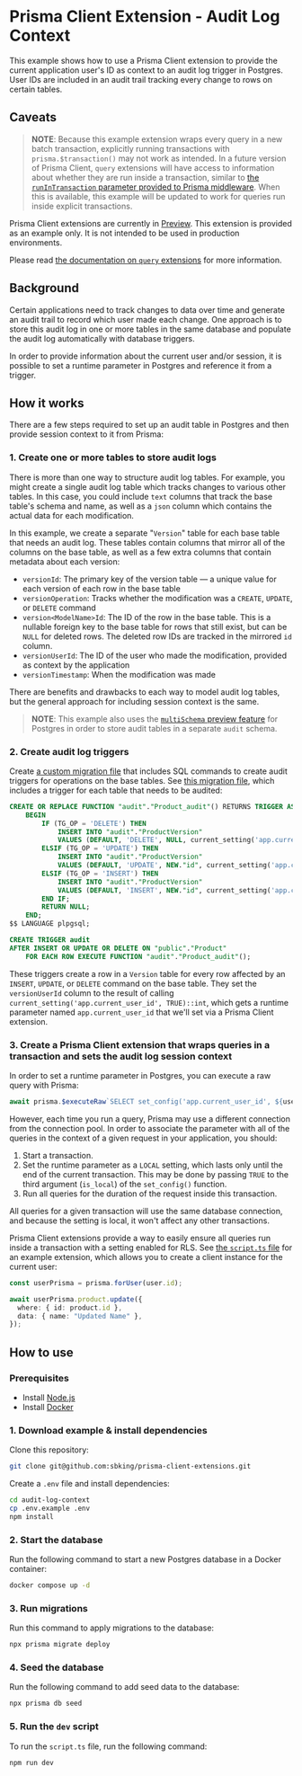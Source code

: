 # Prisma Client Extension - Audit Log Context

This example shows how to use a Prisma Client extension to provide the current application user's ID as context to an audit log trigger in Postgres. User IDs are included in an audit trail tracking every change to rows on certain tables.

## Caveats

> **NOTE**: Because this example extension wraps every query in a new batch transaction, explicitly running transactions with `prisma.$transaction()` may not work as intended. In a future version of Prisma Client, `query` extensions will have access to information about whether they are run inside a transaction, similar to [the `runInTransaction` parameter provided to Prisma middleware](https://www.prisma.io/docs/reference/api-reference/prisma-client-reference#params). When this is available, this example will be updated to work for queries run inside explicit transactions.

Prisma Client extensions are currently in [Preview](https://www.prisma.io/docs/about/prisma/releases#preview). This extension is provided as an example only. It is not intended to be used in production environments.

Please read [the documentation on `query` extensions](https://www.prisma.io/docs/concepts/components/prisma-client/client-extensions/query) for more information.

## Background

Certain applications need to track changes to data over time and generate an audit trail to record which user made each change. One approach is to store this audit log in one or more tables in the same database and populate the audit log automatically with database triggers.

In order to provide information about the current user and/or session, it is possible to set a runtime parameter in Postgres and reference it from a trigger.

## How it works

There are a few steps required to set up an audit table in Postgres and then provide session context to it from Prisma:

### 1. Create one or more tables to store audit logs

There is more than one way to structure audit log tables. For example, you might create a single audit log table which tracks changes to various other tables. In this case, you could include `text` columns that track the base table's schema and name, as well as a `json` column which contains the actual data for each modification.

In this example, we create a separate "`Version`" table for each base table that needs an audit log. These tables contain columns that mirror all of the columns on the base table, as well as a few extra columns that contain metadata about each version:

- `versionId`: The primary key of the version table — a unique value for each version of each row in the base table
- `versionOperation`: Tracks whether the modification was a `CREATE`, `UPDATE`, or `DELETE` command
- `version<ModelName>Id`: The ID of the row in the base table. This is a nullable foreign key to the base table for rows that still exist, but can be `NULL` for deleted rows. The deleted row IDs are tracked in the mirrored `id` column.
- `versionUserId`: The ID of the user who made the modification, provided as context by the application
- `versionTimestamp`: When the modification was made

There are benefits and drawbacks to each way to model audit log tables, but the general approach for including session context is the same.

> **NOTE**: This example also uses the [`multiSchema` preview feature](https://www.prisma.io/docs/guides/database/multi-schema) for Postgres in order to store audit tables in a separate `audit` schema.

### 2. Create audit log triggers

Create [a custom migration file](https://www.prisma.io/docs/guides/database/developing-with-prisma-migrate/customizing-migrations) that includes SQL commands to create audit triggers for operations on the base tables. See [this migration file](prisma/migrations/20221208205006_audit_triggers/migration.sql), which includes a trigger for each table that needs to be audited:

```sql
CREATE OR REPLACE FUNCTION "audit"."Product_audit"() RETURNS TRIGGER AS $$
    BEGIN
        IF (TG_OP = 'DELETE') THEN
            INSERT INTO "audit"."ProductVersion"
            VALUES (DEFAULT, 'DELETE', NULL, current_setting('app.current_user_id', TRUE)::int, now(), OLD.*);
        ELSIF (TG_OP = 'UPDATE') THEN
            INSERT INTO "audit"."ProductVersion"
            VALUES (DEFAULT, 'UPDATE', NEW."id", current_setting('app.current_user_id', TRUE)::int, now(), NEW.*);
        ELSIF (TG_OP = 'INSERT') THEN
            INSERT INTO "audit"."ProductVersion"
            VALUES (DEFAULT, 'INSERT', NEW."id", current_setting('app.current_user_id', TRUE)::int, now(), NEW.*);
        END IF;
        RETURN NULL;
    END;
$$ LANGUAGE plpgsql;

CREATE TRIGGER audit
AFTER INSERT OR UPDATE OR DELETE ON "public"."Product"
    FOR EACH ROW EXECUTE FUNCTION "audit"."Product_audit"();
```

These triggers create a row in a `Version` table for every row affected by an `INSERT`, `UPDATE`, or `DELETE` command on the base table. They set the `versionUserId` column to the result of calling `current_setting('app.current_user_id', TRUE)::int`, which gets a runtime parameter named `app.current_user_id` that we'll set via a Prisma Client extension.

### 3. Create a Prisma Client extension that wraps queries in a transaction and sets the audit log session context

In order to set a runtime parameter in Postgres, you can execute a raw query with Prisma:

```typescript
await prisma.$executeRaw`SELECT set_config('app.current_user_id', ${user}, TRUE)`;
```

However, each time you run a query, Prisma may use a different connection from the connection pool. In order to associate the parameter with all of the queries in the context of a given request in your application, you should:

1. Start a transaction.
2. Set the runtime parameter as a `LOCAL` setting, which lasts only until the end of the current transaction. This may be done by passing `TRUE` to the third argument (`is_local`) of the `set_config()` function.
3. Run all queries for the duration of the request inside this transaction.

All queries for a given transaction will use the same database connection, and because the setting is local, it won't affect any other transactions.

Prisma Client extensions provide a way to easily ensure all queries run inside a transaction with a setting enabled for RLS. See [the `script.ts` file](script.ts) for an example extension, which allows you to create a client instance for the current user:

```typescript
const userPrisma = prisma.forUser(user.id);

await userPrisma.product.update({
  where: { id: product.id },
  data: { name: "Updated Name" },
});
```

## How to use

### Prerequisites

- Install [Node.js](https://nodejs.org/en/download/)
- Install [Docker](https://docs.docker.com/get-docker/)

### 1. Download example & install dependencies

Clone this repository:

```sh
git clone git@github.com:sbking/prisma-client-extensions.git
```

Create a `.env` file and install dependencies:

```sh
cd audit-log-context
cp .env.example .env
npm install
```

### 2. Start the database

Run the following command to start a new Postgres database in a Docker container:

```sh
docker compose up -d
```

### 3. Run migrations

Run this command to apply migrations to the database:

```sh
npx prisma migrate deploy
```

### 4. Seed the database

Run the following command to add seed data to the database:

```sh
npx prisma db seed
```

### 5. Run the `dev` script

To run the `script.ts` file, run the following command:

```sh
npm run dev
```
